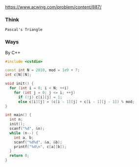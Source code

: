 https://www.acwing.com/problem/content/887/

### Think
```
Pascal's Triangle
```

### Ways
By C++
```C++
#include <cstdio>

const int N = 2010, mod = 1e9 + 7;
int c[N][N];

void init() {
  for (int i = 0; i < N; ++i)
    for (int j = 0; j <= i; ++j)
      if (!j) c[i][j] = 1;
      else c[i][j] = (c[i - 1][j] + c[i - 1][j - 1]) % mod;
}

int main() {
  int n;
  init();
  scanf("%d", &n);
  while (n--) {
    int a, b;
    scanf("%d%d", &a, &b);
    printf("%d\n", c[a][b]);
  }
  return 0;
}
```
